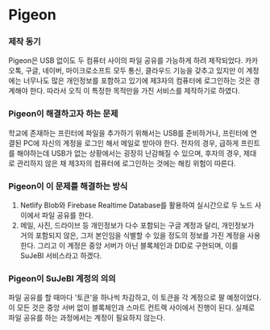 # Pigeon

### 제작 동기
Pigeon은 USB 없이도 두 컴퓨터 사이의 파일 공유를 가능하게 하려 제작되었다. 카카오톡, 구글, 네이버, 마이크로소프트 모두 통신, 클라우드 기능을 갖추고 있지만 이 계정에는 너무나도 많은 개인정보를 포함하고 있기에 제3자의 컴퓨터에 로그인하는 것은 경계해야 한다. 따라서 오직 이 특정한 목적만을 가진 서비스를 제작하기로 하였다.

### Pigeon이 해결하고자 하는 문제
학교에 존재하는 프린터에 파일을 추가하기 위해서는 USB를 준비하거나, 프린터에 연결된 PC에 자신의 계정을 로그인 해서 메일로 받아야 한다. 전자의 경우, 급하게 프린트를 해야하는데 USB가 없는 상황에서는 굉장히 난감해질 수 있으며, 후자의 경우,
제대로 관리하지 않은 채 제3자의 컴퓨터에 로그인하는 것에는 해킹 위험이 따른다.

### Pigeon이 이 문제를 해결하는 방식
1. Netlify Blob와 Firebase Realtime Database를 활용하여 실시간으로 두 노드 사이에서 파일 공유를 한다.
2. 메일, 사진, 드라이브 등 개인정보가 다수 포함되는 구글 계정과 달리, 개인정보가 거의 포함되지 않은, 그저 본인임을 식별할 수 있을 정도의 정보를 가진 계정을 사용한다. 그리고 이 계정은 중앙 서버가 아닌 블록체인과 DID로 구현되며, 이를 SuJeBI 서비스라고 하겠다. 

### Pigeon이 SuJeBI 계정의 의의
파일 공유를 할 때마다 '토큰'을 하나씩 차감하고, 이 토큰을 각 계정으로 팔 예정이었다. 이 모든 것은 중앙 서버 없이 블록체인과 스마트 컨트랙 사이에서 진행이 된다. 실제로 파일 공유를 하는 과정에서는 계정이 필요하지 않는다.